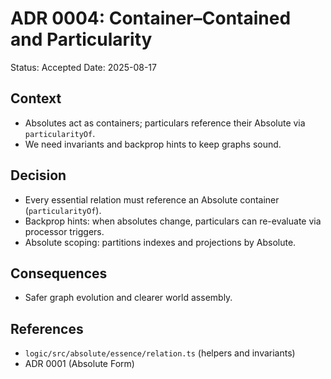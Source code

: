 # ADR 0004: Container–Contained and Particularity

Status: Accepted
Date: 2025-08-17

## Context
- Absolutes act as containers; particulars reference their Absolute via `particularityOf`.
- We need invariants and backprop hints to keep graphs sound.

## Decision
- Every essential relation must reference an Absolute container (`particularityOf`).
- Backprop hints: when absolutes change, particulars can re-evaluate via processor triggers.
- Absolute scoping: partitions indexes and projections by Absolute.

## Consequences
- Safer graph evolution and clearer world assembly.

## References
- `logic/src/absolute/essence/relation.ts` (helpers and invariants)
- ADR 0001 (Absolute Form)
